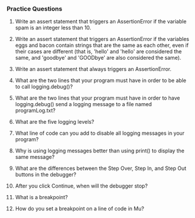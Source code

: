 ### Practice Questions

1. Write an assert statement that triggers an AssertionError if the variable spam is an integer less than 10.

2. Write an assert statement that triggers an AssertionError if the variables eggs and bacon contain strings that are the same as each other, even if their cases are different (that is, 'hello' and 'hello' are considered the same, and 'goodbye' and 'GOODbye' are also considered the same).

3. Write an assert statement that always triggers an AssertionError.

4. What are the two lines that your program must have in order to be able to call logging.debug()?

5. What are the two lines that your program must have in order to have logging.debug() send a logging message to a file named programLog.txt?

6. What are the five logging levels?

7. What line of code can you add to disable all logging messages in your program?

8. Why is using logging messages better than using print() to display the same message?

9. What are the differences between the Step Over, Step In, and Step Out buttons in the debugger?

10. After you click Continue, when will the debugger stop?

11. What is a breakpoint?

12. How do you set a breakpoint on a line of code in Mu?